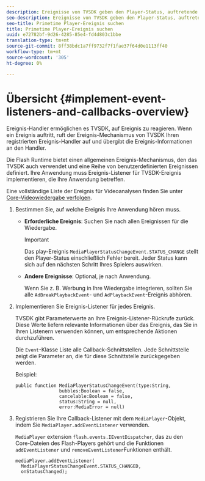 ```yaml
---
description: Ereignisse von TVSDK geben den Player-Status, auftretende Fehler, den Abschluss von angeforderten Aktionen an, z. B. die Videowiedergabe oder implizit auftretende Aktionen, z. B. das Ausfüllen einer Anzeige.
seo-description: Ereignisse von TVSDK geben den Player-Status, auftretende Fehler, den Abschluss von angeforderten Aktionen an, z. B. die Videowiedergabe oder implizit auftretende Aktionen, z. B. das Ausfüllen einer Anzeige.
seo-title: Primetime Player-Ereignis suchen
title: Primetime Player-Ereignis suchen
uuid: e72782bf-9d26-4285-85e4-fd4d803c1bbe
translation-type: tm+mt
source-git-commit: 8ff38bdc1a7ff9732f7f1fae37f64d0e1113ff40
workflow-type: tm+mt
source-wordcount: '305'
ht-degree: 0%

---
```



# Übersicht {#implement-event-listeners-and-callbacks-overview}

Ereignis-Handler ermöglichen es TVSDK, auf Ereignis zu reagieren. Wenn ein Ereignis auftritt, ruft der Ereignis-Mechanismus von TVSDK Ihren registrierten Ereignis-Handler auf und übergibt die Ereignis-Informationen an den Handler.

Die Flash Runtime bietet einen allgemeinen Ereignis-Mechanismus, den das TVSDK auch verwendet und eine Reihe von benutzerdefinierten Ereignissen definiert. Ihre Anwendung muss Ereignis-Listener für TVSDK-Ereignis implementieren, die Ihre Anwendung betreffen.

Eine vollständige Liste der Ereignis für Videoanalysen finden Sie unter [Core-Videowiedergabe verfolgen](https://marketing.adobe.com/resources/help/en_US/sc/appmeasurement/hbvideo/c_vhl_track-core-vid-playback.html).

1. Bestimmen Sie, auf welche Ereignis Ihre Anwendung hören muss.

   * **Erforderliche Ereignis**: Suchen Sie nach allen Ereignissen für die Wiedergabe.

      >[!IMPORTANT]
      >
      >Das play-Ereignis `MediaPlayerStatusChangeEvent.STATUS_CHANGE` stellt den Player-Status einschließlich Fehler bereit. Jeder Status kann sich auf den nächsten Schritt Ihres Spielers auswirken.

   * **Andere Ereignisse**: Optional, je nach Anwendung.

      Wenn Sie z. B. Werbung in Ihre Wiedergabe integrieren, sollten Sie alle `AdBreakPlaybackEvent`- und `AdPlaybackEvent`-Ereignis abhören.

1. Implementieren Sie Ereignis-Listener für jedes Ereignis.

   TVSDK gibt Parameterwerte an Ihre Ereignis-Listener-Rückrufe zurück. Diese Werte liefern relevante Informationen über das Ereignis, das Sie in Ihren Listenern verwenden können, um entsprechende Aktionen durchzuführen.

   Die `Event`-Klasse Liste alle Callback-Schnittstellen. Jede Schnittstelle zeigt die Parameter an, die für diese Schnittstelle zurückgegeben werden.

   Beispiel:

   ```
   public function MediaPlayerStatusChangeEvent(type:String,  
                   bubbles:Boolean = false,  
                   cancelable:Boolean = false,  
                   status:String = null,  
                   error:MediaError = null) 
   ```

1. Registrieren Sie Ihre Callback-Listener mit dem `MediaPlayer`-Objekt, indem Sie `MediaPlayer.addEventListener` verwenden.

   `MediaPlayer` extension  `flash.events.IEventDispatcher`, das zu den Core-Dateien des Flash-Players gehört und die Funktionen  `addEventListener` und  `removeEventListener`Funktionen enthält.

   ```
   mediaPlayer.addEventListener( 
     MediaPlayerStatusChangeEvent.STATUS_CHANGED,  
     onStatusChanged);
   ```


